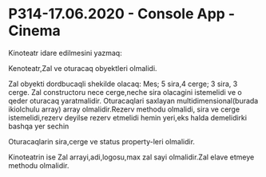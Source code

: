# P314-17.06.2020 - Console App - Cinema

Kinoteatr idare edilmesini yazmaq:

Kenoteatr,Zal ve oturacaq obyektleri olmalidi.

Zal obyekti dordbucaqli shekilde olacaq: Mes; 5 sira,4 cerge; 3 sira, 3 cerge. Zal constructoru nece cerge,neche sira olacagini istemelidi ve o qeder oturacaq yaratmalidir. Oturacaqlari saxlayan multidimensional(burada ikiolchulu array) array olmalidir.Rezerv methodu olmalidi, sira ve cerge istemelidi,rezerv deyilse rezerv etmelidi hemin yeri,eks halda demelidirki bashqa yer sechin

Oturacaqlarin sira,cerge ve status property-leri olmalidir.

Kinoteatrin ise Zal arrayi,adi,logosu,max zal sayi olmalidir.Zal elave etmeye methodu olmalidir.
